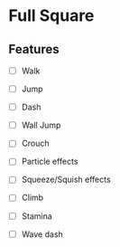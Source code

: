 
# Full Square

## Features

- [ ] Walk
- [ ] Jump
- [ ] Dash
- [ ] Wall Jump
- [ ] Crouch

- [ ] Particle effects
- [ ] Squeeze/Squish effects

- [ ] Climb
- [ ] Stamina

- [ ] Wave dash
